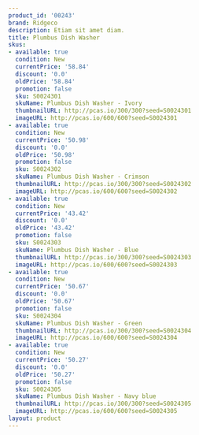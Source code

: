 ```yaml
---
product_id: '00243'
brand: Ridgeco
description: Etiam sit amet diam.
title: Plumbus Dish Washer
skus:
- available: true
  condition: New
  currentPrice: '58.84'
  discount: '0.0'
  oldPrice: '58.84'
  promotion: false
  sku: S0024301
  skuName: Plumbus Dish Washer - Ivory
  thumbnailURL: http://pcas.io/300/300?seed=S0024301
  imageURL: http://pcas.io/600/600?seed=S0024301
- available: true
  condition: New
  currentPrice: '50.98'
  discount: '0.0'
  oldPrice: '50.98'
  promotion: false
  sku: S0024302
  skuName: Plumbus Dish Washer - Crimson
  thumbnailURL: http://pcas.io/300/300?seed=S0024302
  imageURL: http://pcas.io/600/600?seed=S0024302
- available: true
  condition: New
  currentPrice: '43.42'
  discount: '0.0'
  oldPrice: '43.42'
  promotion: false
  sku: S0024303
  skuName: Plumbus Dish Washer - Blue
  thumbnailURL: http://pcas.io/300/300?seed=S0024303
  imageURL: http://pcas.io/600/600?seed=S0024303
- available: true
  condition: New
  currentPrice: '50.67'
  discount: '0.0'
  oldPrice: '50.67'
  promotion: false
  sku: S0024304
  skuName: Plumbus Dish Washer - Green
  thumbnailURL: http://pcas.io/300/300?seed=S0024304
  imageURL: http://pcas.io/600/600?seed=S0024304
- available: true
  condition: New
  currentPrice: '50.27'
  discount: '0.0'
  oldPrice: '50.27'
  promotion: false
  sku: S0024305
  skuName: Plumbus Dish Washer - Navy blue
  thumbnailURL: http://pcas.io/300/300?seed=S0024305
  imageURL: http://pcas.io/600/600?seed=S0024305
layout: product
---
```

